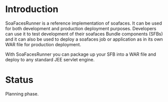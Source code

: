 # Introduction #

SoaFacesRunner is a reference implementation of soafaces. It can be used for both development and production deployment purposes. Developers can use it to test development of their soafaces Bundle components (SFBs) and it can also be used to deploy a soafaces job or application as in its own WAR file for production deployment.

With SoaFacesRunner you can package up your SFB into a WAR file and deploy to any standard JEE servlet engine.


# Status #
Planning phase.